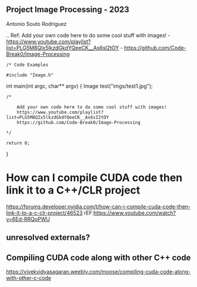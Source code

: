 ## Project Image Processing - 2023

Antonio Souto Rodriguez

.. Ref: Add your own code here to do some cool stuff with images!
	-	https://www.youtube.com/playlist?list=PLG5M8QIx5lkzdGkdYQeeCK__As6sI2tOY
	-	https://github.com/Code-Break0/Image-Processing

	/* Code Examples

	#include "Image.h"


int main(int argc, char** argv) {
	Image test("imgs/test1.jpg");

	/*
	
		Add your own code here to do some cool stuff with images!
		https://www.youtube.com/playlist?list=PLG5M8QIx5lkzdGkdYQeeCK__As6sI2tOY
		https://github.com/Code-Break0/Image-Processing
		
	*/

	return 0;
}

# How can I compile CUDA code then link it to a C++/CLR project
https://forums.developer.nvidia.com/t/how-can-i-compile-cuda-code-then-link-it-to-a-c-clr-project/46523
rEF:https://www.youtube.com/watch?v=6Ed-RRQoPWU

## unresolved externals? 


##  Compiling CUDA code along with other C++ code

https://vivekvidyasagaran.weebly.com/moose/compiling-cuda-code-along-with-other-c-code

